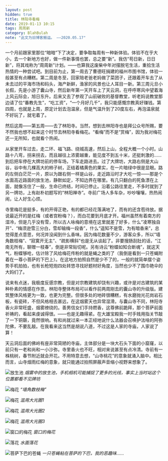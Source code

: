 ```yaml
---
layout: post
hidden: true
title: 林阳寺看梅
date: 2019-01-13 10:15
tags: 周周新
category: BlahBulah
note: "此文为旧博客搬运。 ——2020.05.17"
---
```


一个月前跟家里那位“暗暗”下了决定，要争取每周有一种新体验。体验不在乎大小，去一个新地方也好，做一件新事情也罢，总之要“新”。我仿“苟日新，日日新”，将其戏称为“周周新”计划。——也算我这废柴中年对摆脱宅生活，重拾生活热情的一种尝试吧。到目前为止，第一周去了曹德旺捐建的福州市图书馆，体验一般甚至有点糟糕。第二周是冬至，回家陪老爸老妈做了菜团子，还跟着开车去了从未去过的平海市场和码头，海产新鲜，渔家的风景也让人耳目一新。第三周元旦小长假，先是小游了囊山寺，然后新年第一天开车上了天云洞，在呼呼寒风中望着海上风云际会，旭日东升。后来又去了参观了山前破败的基督教堂，听老妈说教堂那边请了位“番教先生”，“吃工资”，“一个月好几千”，我只能感慨宗教真好赚钱。第四周，也就是上周，原定计划去泡温泉，但是气温升到了20度左右，再泡温泉就不好玩了，就宅着了。

然后这周——第五周——去了林阳寺。当然，想到去林阳寺也是拜公众号所赐，要不然我也想不起来这个时节去林阳寺看梅花。“看梅”而不是“赏梅”，因为我对梅花还一无所知，也就看个热闹。

从家里开车过去，走二环、福飞路、绕城高速，然后上山，全程大概一个小时。山路十八弯，拐来拐去，而且越往上浓雾越重，能见度不到五十米，还挺刺激的……到后把车停在大牌坊前的停车场，下车走路进去。过了大牌坊，大路右侧是大山谷，谷中有几棵高大的柿子树，正结着橘黄色的果实，在一片暗绿中很是显眼。路的左侧白茫茫一片，原以为跟右侧一样是山谷，走近路沿时才大吃一惊——那是个水面高近路面的放生池，静默如定，不知边界在哪里。有几只翻白的死鱼漂在上面，就像冻住了一般，生命已终结，时间已停止。沿着公路往里走，不多时就到了另一牌坊，上有赵朴初题写的“林阳禅寺”。寺前广场人多车杂，吵吵嚷嚷，热热闹闹，让人好生心烦。

寺里梅花是挺多，有的开得正艳，有的都已经花落满地了，而有的还含苞待放。据说最近开的是红梅（或者宫粉梅？），而白花要到月底才开。福州虽然有着南方的湿冷，但是几乎没有雪，所以古人咏梅的意境在这里就差了好多，什么“凌寒独自开”、“梅须逊雪三分白，雪却输梅一段香”，什么“遥知不是雪，为有暗香来”，总觉得差点意思，何况并没闻到什么香味。因为梅花数量不少，游客众多，所以“墙角数枝梅”、“寂寞开无主”、“疏影横斜”也是无从谈起了。非要搜肠刮肚的话，“江南无所有，聊赠一枝春”，倒是非常贴切呢。另有诗云“粉蝶如知合断魂”，就这天气，粉蝶够呛，估计除了风给梅花传粉的就是蝇之类的了（我倒是看到一只苍蝇附着在一尊小菩萨的下巴上）。在这地方拍照自然是少不了的，一般的就简单摆个姿势手机拍拍，也有长枪短炮四处转悠寻找好题材好角度，当然也少不了围巾艳伞的大妈们了。

说来有点迷，我极度反感宗教，但是对宗教建筑却饶有兴趣，或许是对古建筑的某种朴素的情感在作祟。林阳寺整体布局可以看作前两周刚去的囊山寺的升级版。建筑整体风格更为一致，也更为完整。但很多处的地砖很糟糕，有水磨抛光花岗岩石板，有瓷砖，不但风格相去甚远，在这烟雾天也异常湿滑。与囊山寺不同，林阳寺香火非常旺盛，烟雾缭绕的。善男信女们手持燃香，这尊佛前跪拜，那个菩萨前面祈祷的，看起来虔诚得很。——也是无趣得紧。在大雄宝殿我一时手贱用指关节敲了一下铜磬，竟然很响。有和尚就过来一本正经地说什么法器会召唤护法啥的阿弥陀佛，不要乱敲。在我看来这当然是胡说八道，不过这是人家的寺庙，人家说了算！

天云洞后面的佛岭有座非常简陋的寺庙，主体部分是一块大石头下面的小窟窿，以前只有一老和尚和一小沙弥。寺里香火也不旺，相对来说甚至有点冷清。寺前有一株桃树，春节附近就会开花。不用特意去想，“山寺桃花”的意象就涌入脑中。相比而言，山寺烟雨红梅的意象，就只能通过拍照屏蔽声音缩小视野来想象了。

![放生池](/assets/letgopond-min.jpg)
*烟雾中的放生池，手机相机可能捕捉了更多的光线，事实上当时站这个位置都看不见牌坊*


![梅花](/assets/plum6-min.jpg)
*“墙角数枝梅”*


![梅花](/assets/plum1-min.jpg)
*滥用大光圈1*


![梅花](/assets/plum3-min.jpg)
*滥用大光圈2*


![梅花](/assets/plum5-min.jpg)
*滥用大光圈3*


![窗口的梅花](/assets/plum2-min.jpg)
*窗口的梅花*


![落花](/assets/plum4-min.jpg)
*水面落花*


![菩萨下巴的苍蝇](/assets/fly-min.jpg)
*一只苍蝇粘在菩萨的下巴，我的恶趣味……*